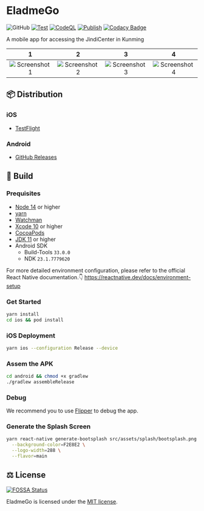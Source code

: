 # EladmeGo

![GitHub](https://img.shields.io/github/license/shensven/EladmeGo)
[![Test](https://github.com/shensven/EladmeGo/actions/workflows/test.yml/badge.svg?branch=dev)](https://github.com/shensven/EladmeGo/actions/workflows/test.yml)
[![CodeQL](https://github.com/shensven/EladmeGo/actions/workflows/codeql.yml/badge.svg?branch=dev)](https://github.com/shensven/EladmeGo/actions/workflows/codeql.yml)
[![Publish](https://github.com/shensven/EladmeGo/actions/workflows/publish.yml/badge.svg?branch=main)](https://github.com/shensven/EladmeGo/actions/workflows/publish.yml)
[![Codacy Badge](https://app.codacy.com/project/badge/Grade/d58e7255046645babad9974c9dab8dc3)](https://app.codacy.com/gh/shensven/EladmeGo/dashboard?utm_source=gh&utm_medium=referral&utm_content=&utm_campaign=Badge_grade)

A mobile app for accessing the JindiCenter in Kunming

|                        1                        |                          2                           |                            3                            |                          4                          |
| :---------------------------------------------: | :--------------------------------------------------: | :-----------------------------------------------------: | :-------------------------------------------------: |
| ![Screenshot 1](src/assets/screenshot/home.png) | ![Screenshot 2](src/assets/screenshot/dark_mode.png) | ![Screenshot 3](src/assets/screenshot/floor_picker.png) | ![Screenshot 4](src/assets/screenshot/settings.png) |

## 📦 Distribution

### iOS

- [TestFlight](https://testflight.apple.com/join/54UVmWJQ)

### Android

- [GitHub Releases](https://github.com/shensven/EladmeGo/releases)

## 🔨 Build

### Prequisites

- [Node 14](https://nodejs.org) or higher
- [yarn](https://yarnpkg.com/getting-started/install)
- [Watchman](https://facebook.github.io/watchman)
- [Xcode 10](https://developer.apple.com/xcode/resources) or higher
- [CocoaPods](https://guides.cocoapods.org/using/getting-started.html)
- [JDK 11](https://formulae.brew.sh/formula/openjdk@11) or higher
- Android SDK
  - Build-Tools `33.0.0`
  - NDK `23.1.7779620`

For more detailed environment configuration, please refer to the official React Native documentation.👇 
https://reactnative.dev/docs/environment-setup

### Get Started

```sh
yarn install
cd ios && pod install
```

### iOS Deployment

```sh
yarn ios --configuration Release --device
```

### Assem the APK

```sh
cd android && chmod +x gradlew
./gradlew assembleRelease
```

### Debug

We recommend you to use [Flipper](https://fbflipper.com/) to debug the app.

### Generate the Splash Screen

```sh
yarn react-native generate-bootsplash src/assets/splash/bootsplash.png \
  --background-color=F2E8E2 \
  --logo-width=288 \
  --flavor=main
```

## ⚖️ License

[![FOSSA Status](https://app.fossa.com/api/projects/git%2Bgithub.com%2Fshensven%2FEladmeGo.svg?type=large)](https://app.fossa.com/projects/git%2Bgithub.com%2Fshensven%2FEladmeGo?ref=badge_large)

EladmeGo is licensed under the [MIT license](./LICENSE).
